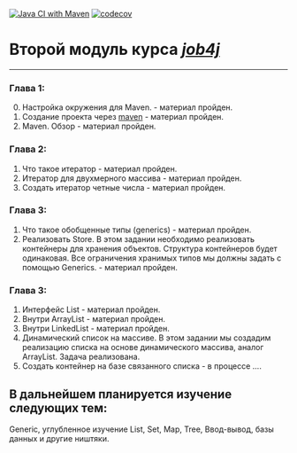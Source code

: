 [![Java CI with Maven](https://github.com/denis2maximov/jobj4_design/actions/workflows/maven.yml/badge.svg)](https://github.com/denis2maximov/jobj4_design/actions/workflows/maven.yml)
[![codecov](https://codecov.io/gh/denis2maximov/jobj4_design/branch/master/graph/badge.svg?token=J8BUX8V12X)](https://codecov.io/gh/denis2maximov/jobj4_design)
# Второй модуль курса *[job4j](https://job4j.ru)*

---
### Глава 1:

0. Настройка окружения для Maven. - материал пройден.
1. Создание проекта через [maven](https://maven.apache.org/) - материал пройден.
2. Maven. Обзор - материал пройден.

### Глава 2:
1. Что такое итератор - материал пройден.
2. Итератор для двухмерного массива -  материал пройден.
3. Создать итератор четные числа - материал пройден. 

### Глава 3:
1. Что такое обобщенные типы (generics)   - материал пройден.
2. Реализовать Store<T extends Base>. В этом задании необходимо реализовать контейнеры для хранения объектов. Структура контейнеров будет одинаковая. Все ограничения хранимых типов мы должны задать с помощью Generics. - материал пройден.

### Глава 3:
1. Интерфейс List - материал пройден.
2. Внутри ArrayList - материал пройден.
3. Внутри LinkedList - материал пройден.
4. Динамический список на массиве. В этом задании мы создадим реализацию списка на основе динамического массива, аналог ArrayList. Задача реализована.
5. Создать контейнер на базе связанного списка  - в процессе ....

## В дальнейшем планируется изучение следующих тем:


Generic, углубленное изучение List, Set, Map, Tree, Ввод-вывод, базы данных и другие ништяки.

